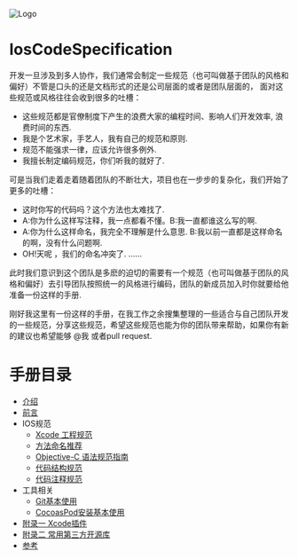  ![Logo](https://github.com/roycms/IosCodeSpecification/blob/master/logo.png)
# IosCodeSpecification
开发一旦涉及到多人协作，我们通常会制定一些规范（也可叫做基于团队的风格和偏好）不管是口头的还是文档形式的还是公司层面的或者是团队层面的，
面对这些规范或风格往往会收到很多的吐槽：
 * 这些规范都是官僚制度下产生的浪费大家的编程时间、影响人们开发效率, 浪费时间的东西.
 * 我是个艺术家，手艺人，我有自己的规范和原则.
 * 规范不能强求一律，应该允许很多例外.
 * 我擅长制定编码规范，你们听我的就好了.
 
可是当我们走着走着随着团队的不断壮大，项目也在一步步的复杂化，我们开始了更多的吐槽：
 * 这时你写的代码吗？这个方法也太难找了.
 * A:你为什么这样写注释，我一点都看不懂。B:我一直都谁这么写的啊.
 * A:你为什么这样命名，我完全不理解是什么意思. B:我以前一直都是这样命名的啊，没有什么问题啊.
 * OH!天呢 ，我们的命名冲突了.
 ......

此时我们意识到这个团队是多麽的迫切的需要有一个规范（也可叫做基于团队的风格和偏好）去引导团队按照统一的风格进行编码，团队的新成员加入时你就要给他准备一份这样的手册.

刚好我这里有一份这样的手册，在我工作之余搜集整理的一些适合与自己团队开发的一些规范，分享这些规范，希望这些规范也能为你的团队带来帮助，如果你有新的建议也希望能够 @我 或者pull request.

# 手册目录

* [介绍](#introduce.md)
* [前言](why.md)
* IOS规范
    * [Xcode 工程规范](xcode-project.md)
    * [方法命名推荐](naming-methods.md)
    * [Objective-C 语法规范指南](objective-c-style-guide.md)
    * [代码结构规范](code-structure.md)
    * [代码注释规范](code-comments.md)
* 工具相关
    * [Git基本使用](git-basic.md)
    * [CocoasPod安装基本使用](cocoasPod-basic.md)
* [附录一 Xcode插件](Xcode_Plugins.md)
* [附录二 常用第三方开源库](Third_Party_Library.md)
* [参考](Reference.md)
